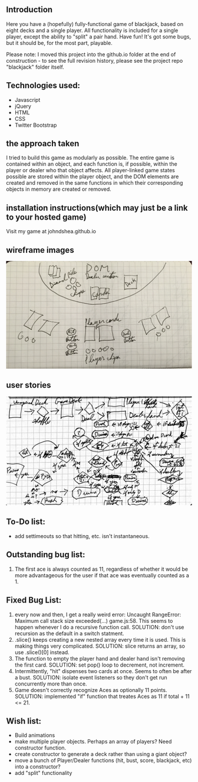 ## Introduction

Here you have a (hopefully) fully-functional game of blackjack, based on eight decks and a single player. All functionality is included for a single player, except the ability to "split" a pair hand. Have fun! It's got some bugs, but it should be, for the most part, playable. 

Please note: I moved this project into the github.io folder at the end of construction - to see the full revision history, please see the project repo "blackjack" folder itself.

## Technologies used:
* Javascript
* jQuery
* HTML
* CSS
* Twitter Bootstrap

## the approach taken

I tried to build this game as modularly as possible. The entire game is contained within an object, and each function is, if possible, within the player or dealer who that object affects. All player-linked game states possible are stored within the player object, and the DOM elements are created and removed in the same functions in which their corresponding objects in memory are created or removed. 

## installation instructions(which may just be a link to your hosted game)

Visit my game at johndshea.github.io

## wireframe images

![](workflow/DOM_Wireframe.jpg)

## user stories

![](workflow/user_story.jpg)

## To-Do list:
* add settimeouts so that hitting, etc. isn't instantaneous.

## Outstanding bug list:

1. The first ace is always counted as 11, regardless of whether it would be more advantageous for the user if that ace was eventually counted as a 1. 

## Fixed Bug List:
1. every now and then, I get a really weird error: Uncaught RangeError: Maximum call stack size exceeded(…) game.js:58. This seems to happen whenever I do a recursive function call. SOLUTION: don't use recursion as the default in a switch statment.
2. .slice() keeps creating a new nested array every time it is used. This is making things very complicated. SOLUTION: slice returns an array, so use .slice()[0] instead.
3. The function to empty the player hand and dealer hand isn't removing the first card. SOLUTION: set pop() loop to decrement, not increment.
4. Intermittently, "hit" dispenses two cards at once. Seems to often be after a bust. SOLUTION: isolate event listeners so they don't get run concurrently more than once. 
5. Game doesn't correctly recognize Aces as optionally 11 points. SOLUTION: implemented "if" function that treates Aces as 11 if total + 11 <= 21.

## Wish list:
* Build animations
* make multiple player objects. Perhaps an array of players? Need constructor function.
* create constructor to generate a deck rather than using a giant object?
* move a bunch of Player/Dealer functions (hit, bust, score, blackjack, etc) into a constructor?
* add "split" functionality